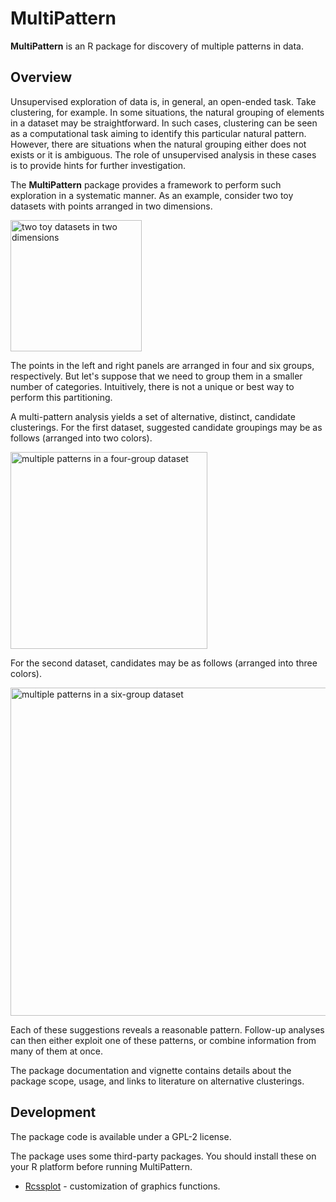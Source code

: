 # MultiPattern

**MultiPattern** is an R package for discovery of multiple patterns in data.


## Overview

Unsupervised exploration of data is, in general, an open-ended task. Take clustering, for example. In some situations, the natural grouping of elements in a dataset may be straightforward. In such cases, clustering can be seen as a computational task aiming to identify this particular natural pattern. However, there are situations when the natural grouping either does not exists or it is ambiguous. The role of unsupervised analysis in these cases is to provide hints for further investigation. 

The **MultiPattern** package provides a framework to perform such exploration in a systematic manner. As an example, consider two toy datasets with points arranged in two dimensions. 

<img src="https://github.com/tkonopka/MultiPattern/blob/master/figures/readme_raw-1.png?raw=true" alt="two toy datasets in two dimensions" width="210px"></img>

The points in the left and right panels are arranged in four and six groups, respectively. But let's suppose that we need to group them in a smaller number of categories. Intuitively, there is not a unique or best way to perform this partitioning. 

A multi-pattern analysis yields a set of alternative, distinct, candidate clusterings. For the first dataset, suggested candidate groupings may be as follows (arranged into two colors). 

<img src="https://github.com/tkonopka/MultiPattern/blob/master/figures/readme_k4-1.png?raw=true" alt="multiple patterns in a four-group dataset" width="315px">
</img>

For the second dataset, candidates may be as follows (arranged into three colors).

<img src="https://github.com/tkonopka/MultiPattern/blob/master/figures/readme_k6-1.png?raw=true" alt="multiple patterns in a six-group dataset" width="525px">
</img>

Each of these suggestions reveals a reasonable pattern. Follow-up analyses can then either exploit one of these patterns, or combine information from many of them at once. 

The package documentation and vignette contains details about the package scope, usage, and links to literature on alternative clusterings.



## Development

The package code is available under a GPL-2 license.

The package uses some third-party packages. You should install these on your
R platform before running MultiPattern.

- [Rcssplot](https://github.com/tkonopka/Rcssplot) - customization of graphics functions. 









